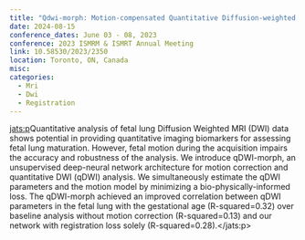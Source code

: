 ```yaml
---
title: "Qdwi-morph: Motion-compensated Quantitative Diffusion-weighted Mri Analysis For Fetal Lung Maturity Assessment"
date: 2024-08-15
conference_dates: June 03 - 08, 2023
conference: 2023 ISMRM & ISMRT Annual Meeting
link: 10.58530/2023/2350
location: Toronto, ON, Canada
misc:  
categories: 
  - Mri
  - Dwi
  - Registration
---
```

<jats:p>Quantitative analysis of fetal lung Diffusion Weighted MRI (DWI) data shows potential in providing quantitative imaging biomarkers for assessing fetal lung maturation. However, fetal motion during the acquisition impairs the accuracy and robustness of the analysis. We introduce qDWI-morph, an unsupervised deep-neural network architecture for motion correction and quantitative DWI (qDWI) analysis. We simultaneously estimate the qDWI parameters and the motion model by minimizing a bio-physically-informed loss. The qDWI-morph achieved an improved correlation between qDWI parameters in the fetal lung with the gestational age (R-squared=0.32) over baseline analysis without motion correction (R-squared=0.13) and our network with registration loss solely (R-squared=0.28).</jats:p>
                    